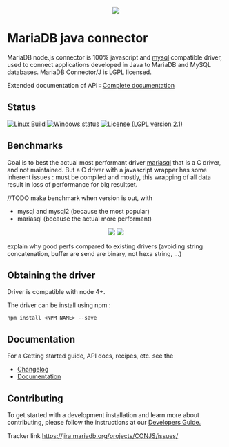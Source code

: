 <p align="center">
  <a href="http://mariadb.org/">
    <img src="https://mariadb.com/themes/custom/mariadb/logo.svg">
  </a>
</p>

# MariaDB java connector

MariaDB node.js connector is 100% javascript and [mysql](https://www.npmjs.com/package/mysql) compatible driver, used to connect applications developed in Java to MariaDB and MySQL databases. MariaDB Connector/J is LGPL licensed.

Extended documentation of API : [Complete documentation](/documentation/readme.md)

## Status
[![Linux Build](https://travis-ci.org/rusher/mariadb-connector-nodejs.svg?branch=master)](https://travis-ci.org/rusher/mariadb-connector-nodejs)
[![Windows status](https://ci.appveyor.com/api/projects/status/nuvvbkx82ixfhp12?svg=true)](https://ci.appveyor.com/project/rusher/mariadb-connector-nodejs)
[![License (LGPL version 2.1)](https://img.shields.io/badge/license-GNU%20LGPL%20version%202.1-green.svg?style=flat-square)](http://opensource.org/licenses/LGPL-2.1)


## Benchmarks

Goal is to best the actual most performant driver [mariasql](https://www.npmjs.com/package/mariasql) that is a C driver, and not maintained.
But a C driver with a javascript wrapper has some inherent issues : must be compiled and mostly, this wrapping of all data result in loss of performance for big resultset.    
 
//TODO make benchmark when version is out, with 
* mysql and mysql2 (because the most popular) 
* mariasql (because the actual more performant)
  
<p align="center">
    <img src="https://fakeimg.pl/350x200/?text=benchmark%201"/>
    <img src="https://fakeimg.pl/350x200/?text=benchmark%202"/>  
</p>

explain why good perfs compared to existing drivers (avoiding string concatenation, buffer are send are binary, not hexa string, ...)



## Obtaining the driver

Driver is compatible with node 4+.

The driver can be install using npm : 
```script
npm install <NPM NAME> --save
```

## Documentation

For a Getting started guide, API docs, recipes,  etc. see the 
* [Changelog](/documentation/changelog.md)
* [Documentation](/documentation/readme.md)


## Contributing
To get started with a development installation and learn more about contributing, please follow the instructions at our 
[Developers Guide.](/documentation/developers-guide.md)

Tracker link <a href="https://jira.mariadb.org/projects/CONJS/issues/">https://jira.mariadb.org/projects/CONJS/issues/</a>

